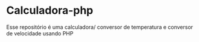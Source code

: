# Calculadora-php
Esse repositório é uma calculadora/ conversor de temperatura e conversor de velocidade usando PHP
